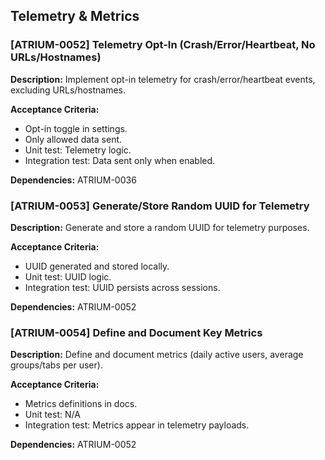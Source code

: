 ## Telemetry & Metrics

### [ATRIUM-0052] Telemetry Opt-In (Crash/Error/Heartbeat, No URLs/Hostnames)
**Description:**
Implement opt-in telemetry for crash/error/heartbeat events, excluding URLs/hostnames.

**Acceptance Criteria:**
- Opt-in toggle in settings.
- Only allowed data sent.
- Unit test: Telemetry logic.
- Integration test: Data sent only when enabled.

**Dependencies:** ATRIUM-0036

### [ATRIUM-0053] Generate/Store Random UUID for Telemetry
**Description:**
Generate and store a random UUID for telemetry purposes.

**Acceptance Criteria:**
- UUID generated and stored locally.
- Unit test: UUID logic.
- Integration test: UUID persists across sessions.

**Dependencies:** ATRIUM-0052

### [ATRIUM-0054] Define and Document Key Metrics
**Description:**
Define and document metrics (daily active users, average groups/tabs per user).

**Acceptance Criteria:**
- Metrics definitions in docs.
- Unit test: N/A
- Integration test: Metrics appear in telemetry payloads.

**Dependencies:** ATRIUM-0052